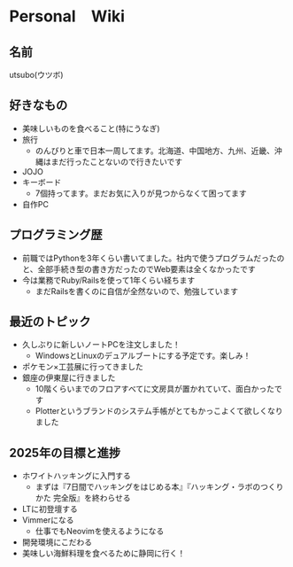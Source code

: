 # Personal　Wiki

## 名前

utsubo(ウツボ)

## 好きなもの

- 美味しいものを食べること(特にうなぎ)
- 旅行
  - のんびりと車で日本一周してます。北海道、中国地方、九州、近畿、沖縄はまだ行ったことないので行きたいです
- JOJO
- キーボード
  - 7個持ってます。まだお気に入りが見つからなくて困ってます
- 自作PC

## プログラミング歴

- 前職ではPythonを3年くらい書いてました。社内で使うプログラムだったのと、全部手続き型の書き方だったのでWeb要素は全くなかったです
- 今は業務でRuby/Railsを使って1年くらい経ちます
  - まだRailsを書くのに自信が全然ないので、勉強しています

## 最近のトピック

- 久しぶりに新しいノートPCを注文しました！
  - WindowsとLinuxのデュアルブートにする予定です。楽しみ！
- ポケモン×工芸展に行ってきました
- 銀座の伊東屋に行きました
  - 10階くらいまでのフロアすべてに文房具が置かれていて、面白かったです
  - Plotterというブランドのシステム手帳がとてもかっこよくて欲しくなりました

## 2025年の目標と進捗

- ホワイトハッキングに入門する
  - まずは『7日間でハッキングをはじめる本』『ハッキング・ラボのつくりかた 完全版』を終わらせる
- LTに初登壇する
- Vimmerになる
  - 仕事でもNeovimを使えるようになる
- 開発環境にこだわる
- 美味しい海鮮料理を食べるために静岡に行く！
